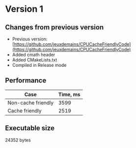 # Version 1

## Changes from previous version 

* Previous version: [https://github.com/jeuxdemains/CPUCacheFriendlyCode](https://github.com/jeuxdemains/CPUCacheFriendlyCode)
* Added cmath header
* Added CMakeLists.txt
* Compiled in Release mode

## Performance 

| Case | Time, ms |
|----|---|
| Non-cache friendly | 3599 |
| Cache friendly | 2519 |

## Executable size

24352 bytes